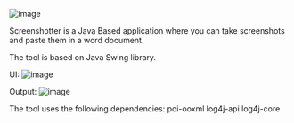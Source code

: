 ![image](https://github.com/user-attachments/assets/1ccf95b8-a2a4-4075-baf8-d5d75546a280)

Screenshotter is a Java Based application where you can take screenshots and paste them in a word document.

The tool is based on Java Swing library.

UI: 
![image](https://github.com/user-attachments/assets/a3f098d7-76e5-4019-92e8-fd8f5e1f37fc)


Output:
![image](https://github.com/user-attachments/assets/5d432fae-eabb-49fb-b4cb-b547b3fd22ef)


The tool uses the following dependencies:
poi-ooxml
log4j-api
log4j-core
